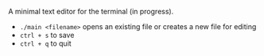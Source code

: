 A minimal text editor for the terminal (in progress).
- `./main <filename>` opens an existing file or creates a new file for editing
- `ctrl + s` to save
- `ctrl + q` to quit